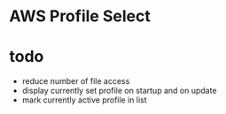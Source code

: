 # AWS Profile Select

# todo

- reduce number of file access
- display currently set profile on startup and on update
- mark currently active profile in list
